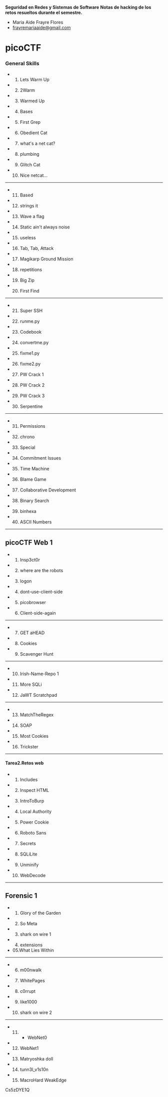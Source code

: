 
**Seguridad en Redes y Sistemas de Software**
**Notas de hacking de los retos resueltos durante el semestre.**

- Maria Aide Frayre Flores
- frayremariaaide@gmail.com

# picoCTF

### General Skills

- 01. Lets Warm Up
- 02. 2Warm  
- 03. Warmed Up  
- 04. Bases
- 05.  First Grep
- 06. Obedient Cat
- 07. what's a net cat?
- 08. plumbing
- 09. Glitch Cat
- 10. Nice netcat...
---------------------------------------
* 11. Based
* 12. strings it
* 13. Wave a flag
* 14. Static ain't always noise
* 15.  useless
* 16.  Tab, Tab, Attack
* 17. Magikarp Ground Mission
* 18. repetitions
* 19. Big Zip 
* 20.  First Find
-------------------------------------
* 21. Super SSH
* 22. runme.py
* 23. Codebook
* 24. convertme.py
* 25. fixme1.py
* 26. fixme2.py
* 27. PW Crack 1
* 28. PW Crack 2
* 29. PW Crack 3
* 30. Serpentine

-------------------------
* 31. Permissions
* 32. chrono
* 33. Special
* 34. Commitment Issues
* 35. Time Machine
* 36. Blame Game
* 37. Collaborative Development
* 38. Binary Search
* 39. binhexa
* 40. ASCII Numbers
----------
## picoCTF Web 1

* 01.  Insp3ct0r
* 02. where are the robots
* 03. logon
* 04. dont-use-client-side
* 05. picobrowser
* 06. Client-side-again
________________
* 07. GET aHEAD
* 08. Cookies
* 09. Scavenger Hunt
___________
* 10. Irish-Name-Repo 1
* 11. More SQLi
* 12. JaWT Scratchpad
______________
* 13. MatchTheRegex
* 14. SOAP
* 15. Most Cookies
*  16. Trickster
_______________
#### Tarea2.Retos web
* 01. Includes
* 02. Inspect HTML
* 03. IntroToBurp
* 04. Local Authority
* 05. Power Cookie
* 06. Roboto Sans
* 07. Secrets
* 08. SQLiLite
* 09. Unminify
* 10. WebDecode
_______________
## Forensic 1
* 1. Glory of the Garden
* 2.  So Meta
* 3. shark on wire 1
* 4. extensions
* 05.What Lies Within
____________
* 06.  m00nwalk
* 07. WhitePages
* 08. c0rrupt
* 09. like1000
* 10. shark on wire 2
________________
* 11. - WebNet0
*  12. WebNet1
* 13. Matryoshka doll
* 14. tunn3l_v1s10n
* 15. MacroHard WeakEdge

Cs5zDYE1Q
